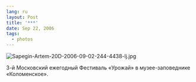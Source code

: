 ```yaml
---
lang: ru
layout: Post
title: '***'
date: Sep 22, 2006
tags:
  - photos
---
```


![Sapegin-Artem-20D-2006-09-02-244-4438-lj.jpg](upload://Sapegin-Artem-20D-2006-09-02-244-4438-lj.jpg)

3-й Московский ежегодный Фестиваль «Урожай» в музее-заповеднике «Коломенское».
